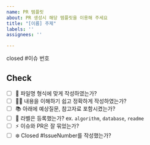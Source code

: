 ```yaml
---
name: PR 템플릿
about: PR 생성시 해당 템플릿을 이용해 주세요
title: "[이름] 주제"
labels: ''
assignees: ''

---
```


closed #이슈 번호

## Check
* [ ] 👀 파일명 형식에 맞게 작성하였는가?
* [ ] 🙆🏻 내용을 이해하기 쉽고 정확하게 작성하였는가?
* [ ] 📚 아래에 예상질문, 참고자료 포함시켰는가?
* [ ] 🔖 라벨은 등록했는가? ex. `algorithm`, `database`, `readme`
* [ ] ⚡️ 이슈와 PR은 잘 묶었는가?
* [ ] ❄️ Closed #IssueNumber를 작성했는가?
